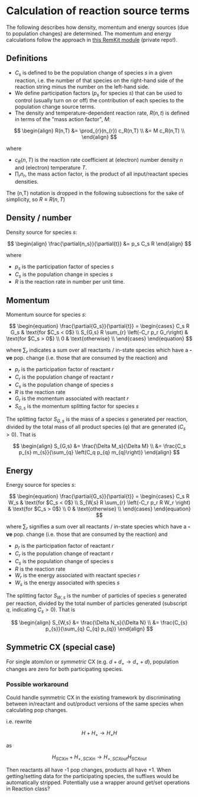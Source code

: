 # Calculation of reaction source terms

The following describes how density, momentum and energy sources (due to population changes) are determined. The momentum and energy calculations follow the approach in [this RemKit module](https://github.com/SMijin/RMK_extensions/blob/master/RMK_extensions/multispecies/neutrals.py) (private repo!).

## Definitions

- $C_s$ is defined to be the population change of species $s$ in a given reaction, i.e. the number of that species on the right-hand side of the reaction string minus the number on the left-hand side.
- We define participation factors ($p_s$ for species $s$) that can be used to control (usually turn on or off) the contribution of each species to the population change source terms.
- The density and temperature-dependent reaction rate, $R(n,t)$ is defined in terms of the "mass action factor", $M$:

$$
\begin{align}
R(n,T) &= \prod_{r}(n_{r}) c_R(n,T) \\
       &= M c_R(n,T) \\
\end{align}
$$

where
- $c_R(n,T)$ is the reaction rate coefficient at (electron) number density $n$ and (electron) temperature $T$.
- $\prod_{r}{n_{r}}$, the mass action factor, is the product of all input/reactant species densities.

The (n,T) notation is dropped in the following subsections for the sake of simplicity, so $R\equiv R(n,T)$

## Density / number

Density source for species $s$:

$$
\begin{align}
\frac{\partial{n_s}}{\partial{t}} &= p_s C_s R
\end{align}
$$

where 

 - $p_s$ is the participation factor of species $s$
 - $C_s$ is the population change in species $s$
 - $R$ is the reaction rate in number per unit time.

## Momentum

Momentum source for species $s$:

$$
\begin{equation}
  \frac{\partial{G_s}}{\partial{t}} =
  \begin{cases}
    C_s R G_s & \text{for $C_s < 0$} \\
    S_{G,s} R \sum_{r} \left(-C_r p_r G_r\right) & \text{for $C_s > 0$} \\
    0 & \text{otherwise} \\
  \end{cases}
\end{equation}
$$

where $\sum_{r}$ indicates a sum over all reactants / in-state species which have a **-ve** pop. change (i.e. those that are consumed by the reaction) and

 - $p_r$ is the participation factor of reactant $r$
 - $C_r$ is the population change of reactant $r$
 - $C_s$ is the population change of species $s$
 - $R$ is the reaction rate
 - $G_r$ is the momentum associated with reactant $r$
 - $S_{G,s}$ is the momentum splitting factor for species $s$

The splitting factor $S_{G,s}$ is the mass of a species $s$ generated per reaction, divided by the total mass of all product species ($q$) that are generated ($C_s > 0$).
That is

$$
\begin{align}
S_{G,s} &= \frac{\Delta M_s}{\Delta M} \\
        &= \frac{C_s p_{s} m_{s}}{\sum_{q} \left(C_q p_{q} m_{q}\right)}
\end{align}
$$

## Energy

Energy source for species $s$:

$$
\begin{equation}
  \frac{\partial{G_s}}{\partial{t}} =
  \begin{cases}
    C_s R W_s & \text{for $C_s < 0$} \\
    S_{W,s} R \sum_{r} \left(-C_r p_r R W_r \right) & \text{for $C_s > 0$} \\
    0 & \text{otherwise} \\
  \end{cases}
\end{equation}
$$

where $\sum_{r}$ signifies a sum over all reactants / in-state species which have a **-ve** pop. change (i.e. those that are consumed by the reaction) and

 - $p_r$ is the participation factor of reactant $r$
 - $C_r$ is the population change of reactant $r$
 - $C_s$ is the population change of species $s$
 - $R$ is the reaction rate
 - $W_r$ is the energy associated with reactant species $r$
 - $W_s$ is the energy associated with species $s$

The splitting factor $S_{W,s}$ is the number of particles of species $s$ generated per reaction, divided by the total number of particles generated (subscript $q$, indicating $C_s > 0$).
That is

$$
\begin{align}
S_{W,s} &= \frac{\Delta N_s}{\Delta N} \\
        &= \frac{C_{s} p_{s}}{\sum_{q} C_{q} p_{q}}
\end{align}
$$


## Symmetric CX (special case)

For single atom/ion or *symmetric* CX (e.g. $d + d_+ \to d_+ + d$), population changes are zero for both participating species.

### Possible workaround
Could handle symmetric CX in the existing framework by discriminating between in/reactant and out/product versions of the same species when calculating pop changes.

i.e. rewrite

$$
\begin{equation}
H + H_{+} \to H_{+} H
\end{equation}
$$

as

$$
\begin{equation}
H_{SCXin} + H_{+,SCXin} \to H_{+,SCXout} H_{SCXout}
\end{equation}
$$

Then reactants all have -1 pop changes, products all have +1. When getting/setting data for the participating species, the suffixes would be automatically stripped. Potentially use a wrapper around get/set operations in Reaction class?

<!-- 
## Examples

Need rechecking

### Density: Ionisation of $C_{+3}$

$C_{+3} + e \to C_{+4} + 2e$

$C_s$ is:
|          |     |
| -------- | --- |
| $C_{+3}$ | -1  |
| $C_{+4}$ | +1  |
| e        | +1  |

$$
\begin{align}
\frac{\partial{n_{C+3}}}{\partial{t}} &= -R n_{C+3} n_e \\
\frac{\partial{n_{C+4}}}{\partial{t}} &= R n_{C+3} n_e \\
\frac{\partial{n_{e}}}{\partial{t}} &= R n_{C+3} n_e \\
\end{align}
$$

### Momentum: Ionisation of $C_{+3}$

$C_{+3} + e \to C_{+4} + 2e$

${C+3}$ ($C_s < 0$) mom. source is
 
$$
\begin{align}
\frac{\partial{G_{C+3}}}{\partial{t}} &= R G_{C+3} \frac{- w_{C+3} }{n_{C+3}} \\
                                      &= -R m_{C+3} v_{C+3} \frac{w_{C+3} }{n_{C+3}} \\
\end{align}
$$

c.f. existing (OpenADASReaction)

$R m_{C+3} v_{C+3}$ -->
